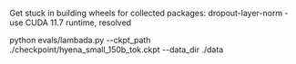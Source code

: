 Get stuck in building wheels for collected packages: dropout-layer-norm - use CUDA 11.7 runtime, resolved

python evals/lambada.py --ckpt_path ./checkpoint/hyena_small_150b_tok.ckpt --data_dir ./data
